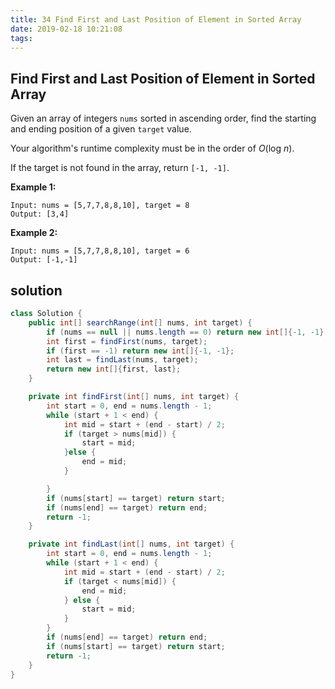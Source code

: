 ```yaml
---
title: 34 Find First and Last Position of Element in Sorted Array
date: 2019-02-18 10:21:08
tags:
---
```


## Find First and Last Position of Element in Sorted Array

Given an array of integers `nums` sorted in ascending order, find the starting and ending position of a given `target` value.

Your algorithm's runtime complexity must be in the order of *O*(log *n*).

If the target is not found in the array, return `[-1, -1]`.

**Example 1:**

```
Input: nums = [5,7,7,8,8,10], target = 8
Output: [3,4]
```

**Example 2:**

```
Input: nums = [5,7,7,8,8,10], target = 6
Output: [-1,-1]
```

## solution

```java
class Solution {
    public int[] searchRange(int[] nums, int target) {
        if (nums == null || nums.length == 0) return new int[]{-1, -1};
        int first = findFirst(nums, target);
        if (first == -1) return new int[]{-1, -1};
        int last = findLast(nums, target);
        return new int[]{first, last};
    }

    private int findFirst(int[] nums, int target) {
        int start = 0, end = nums.length - 1;
        while (start + 1 < end) {
            int mid = start + (end - start) / 2;
            if (target > nums[mid]) {
                start = mid;
            }else {
                end = mid;
            }

        }
        if (nums[start] == target) return start;
        if (nums[end] == target) return end;
        return -1;
    }

    private int findLast(int[] nums, int target) {
        int start = 0, end = nums.length - 1;
        while (start + 1 < end) {
            int mid = start + (end - start) / 2;
            if (target < nums[mid]) {
                end = mid;
            } else {
                start = mid;
            }
        }
        if (nums[end] == target) return end;
        if (nums[start] == target) return start;
        return -1;
    }
}
```


